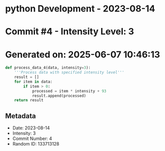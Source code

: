 ﻿# python Development - 2023-08-14
# Commit #4 - Intensity Level: 3
# Generated on: 2025-06-07 10:46:13
```python
def process_data_4(data, intensity=3):
    '''Process data with specified intensity level'''
    result = []
    for item in data:
        if item > 0:
            processed = item * intensity + 93
            result.append(processed)
    return result
```
## Metadata
- Date: 2023-08-14
- Intensity: 3
- Commit Number: 4
- Random ID: 133713128

